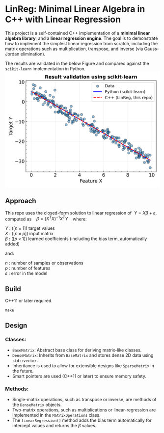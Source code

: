 # LinReg: Minimal Linear Algebra in C++ with Linear Regression

This project is a self-contained C++ implementation of a **minimal linear algebra library**, and a **linear regression engine**.
The goal is to demonstrate how to implement the simplest linear regression from scratch, including the matrix operations such as multiplication, transpose, and inverse (via Gauss-Jordan elimination).

The results are validated in the below Figure and compared against the `scikit-learn` implementation in Python.
![Regression Comparison](validate/comparison.png)

## Approach

This repo uses the closed-form solution to linear regression of $~Y = X \beta + \varepsilon$, computed as $~~~\beta = (X^T X)^{-1} X^T Y~~~$ where:

$Y~$: ($[n \times 1]$) target values   
$X~$: ($[n \times p]$) input matrix   
$\beta~$: ($[p \times 1]$) learned coefficients (including the bias term, automatically added)   

and:

$n~$: number of samples or observations   
$p~$: number of features   
$\varepsilon~$: error in the model

## Build

C++11 or later required.
```
make
```

## Design

### Classes:

- `BaseMatrix`: Abstract base class for deriving matrix-like classes.
- `DenseMatrix`: Inherits from `BaseMatrix` and stores dense 2D data using `std::vector`.
- Inheritance is used to allow for extensible designs like `SparseMatrix` in the future.
- Smart pointers are used (C++11 or later) to ensure memory safety.

### Methods:
- Single-matrix operations, such as transpose or inverse, are methods of the `DenseMatrix` objects.
- Two-matrix operations, such as multiplications or linear-regression are implemented in the `MatrixOperations` class.
- The `linearRegression()` method adds the bias term automatically for intercept values and returns the $\beta$ values.
